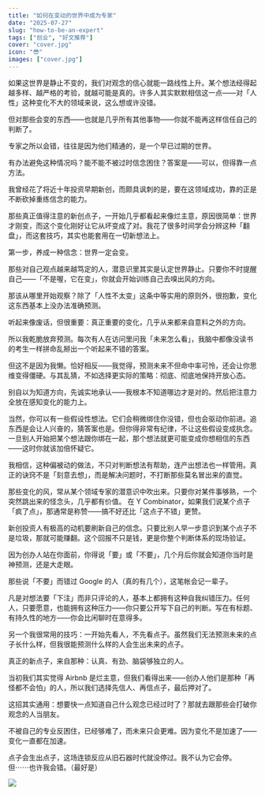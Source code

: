 ```yaml
---
title: "如何在变动的世界中成为专家"
date: "2025-07-27"
slug: "how-to-be-an-expert"
tags: ["创业", "好文推荐"]
cover: "cover.jpg"
icon: "😎"
images: ["cover.jpg"]
---
```

如果这世界是静止不变的，我们对观念的信心就能一路线性上升。某个想法经得起越多样、越严格的考验，就越可能是真的。许多人其实默默相信这一点——对「人性」这种变化不大的领域来说，这么想或许没错。



但对那些会变的东西——也就是几乎所有其他事物——你就不能再这样信任自己的判断了。



专家之所以会错，往往是因为他们精通的，是一个早已过期的世界。



有办法避免这种情况吗？能不能不被过时信念困住？答案是——可以，但得靠一点方法。



我曾经花了将近十年投资早期新创，而颇具讽刺的是，要在这领域成功，靠的正是不断砍掉重练信念的能力。



那些真正值得注意的新创点子，一开始几乎都看起来像烂主意，原因很简单：世界才刚变，而这个变化刚好让它从坏变成了对。我花了很多时间学会分辨这种「翻盘」，而这套技巧，其实也能套用在一切新想法上。



第一步，养成一种信念：世界一定会变。



那些对自己观点越来越笃定的人，潜意识里其实是认定世界静止。只要你不时提醒自己——「不是喔，它在变」，你就会开始训练自己去嗅出风的方向。



那该从哪里开始观察？除了「人性不太变」这条中等实用的原则外，很抱歉，变化这东西基本上没办法准确预测。



听起来像废话，但很重要：真正重要的变化，几乎从来都来自意料之外的方向。



所以我乾脆放弃预测。每次有人在访问里问我「未来怎么看」，我脑中都像没读书的考生一样拼命乱掰出一个听起来不错的答案。



但这不是因为我懒。恰好相反——我觉得，预测未来不但命中率可怜，还会让你思维变得僵硬。与其乱猜，不如选择更实际的策略：彻底、彻底地保持开放心态。



别自以为知道方向，先诚实地承认——我根本不知道哪边才是对的。然后把注意力全放在感知变化的能力上。



当然，你可以有一些假设性想法。它们会稍微绑住你没错，但也会驱动你前进。追东西是会让人兴奋的，猜答案也是。但你得非常有纪律，不让这些假设变成执念。
一旦别人开始把某个想法跟你绑在一起，那个想法就更可能变成你想相信的东西——这时你就该加倍怀疑它。



我相信，这种偏被动的做法，不只对判断想法有帮助，连产出想法也一样管用。真正的诀窍不是「刻意去想」，而是解决问题时，不打断那些莫名冒出来的直觉。



那些变化的风，常从某个领域专家的潜意识中吹出来。只要你对某件事够熟，一个突然跳出来的怪念头，几乎都有价值。
在 Y Combinator，如果我们说某个点子「疯了点」，那通常是称赞——搞不好还比「这点子不错」更赞。



新创投资人有极高的动机要刷新自己的信念。只要比别人早一步意识到某个点子不是垃圾，那就可能赚翻。这个回报不只是钱，更是你整个判断体系的现场验证。



因为创办人站在你面前，你得说「要」或「不要」，几个月后你就会知道你当时是神预测，还是大走眼。



那些说「不要」而错过 Google 的人（真的有几个），这笔帐会记一辈子。



凡是对想法要「下注」而非只评论的人，基本上都拥有这种自我纠错压力。任何人，只要愿意，也能拥有这种压力——你只要公开写下自己的判断。写在有标题、有持久性的地方——你会比闲聊时在意得多。



另一个我很常用的技巧：一开始先看人，不先看点子。虽然我们无法预测未来的点子长什么样，但我很能预测什么样的人会生出未来的点子。



真正的新点子，来自那种：认真、有劲、脑袋够独立的人。



当初我们其实觉得 Airbnb 是烂主意，但我们看得出来——创办人他们是那种「再怪都不会怕」的人，所以我们选择先信人、再信点子，最后押对了。



这招其实通用：想要快一点知道自己什么观念已经过时了？那就去跟那些会打破你观念的人当朋友。



不被自己的专业反困住，已经够难了，而未来只会更难。因为变化不是加速了——变化一直都在加速。



点子会生出点子，这场连锁反应从旧石器时代就没停过。我不认为它会停。
但⋯⋯也许我会错。（最好是）




![](https://prod-files-secure.s3.us-west-2.amazonaws.com/112d0858-5090-4d34-a606-b75eb8d65fd2/46476355-9cf3-4e99-9b7a-3531bc426380/1000202064.png?X-Amz-Algorithm=AWS4-HMAC-SHA256&X-Amz-Content-Sha256=UNSIGNED-PAYLOAD&X-Amz-Credential=ASIAZI2LB4667NMKHSSK%2F20250918%2Fus-west-2%2Fs3%2Faws4_request&X-Amz-Date=20250918T043506Z&X-Amz-Expires=3600&X-Amz-Security-Token=IQoJb3JpZ2luX2VjEDgaCXVzLXdlc3QtMiJIMEYCIQCSJvY6LLYKDRIbPVQR9REFMnBO1E09XwEo75Zxzd82FwIhALj6JdA4tE44XxP1cXRhlC0Cf0fyqrbC7sFDKK6ZZRhvKogECLH%2F%2F%2F%2F%2F%2F%2F%2F%2F%2FwEQABoMNjM3NDIzMTgzODA1IgzHiXZtsuUU5GhAQVIq3ANzRWk8crdjrUORmH1gThBIFRaBXp2g08d6APv8KmKzg0ExvIzS5CJ%2FhFQH0zYXJlOOfa7ahx1gwXOPKiub9Wci%2Bs%2F%2BEYj3lOxsq1E8iplyUtJsk1lX8PszdbHqW4e38G5FW1k6NzLCED9QdbecfwTzhZNk7gg%2F6M9UsxfFoE86yqb%2B0ltP9q0DvSoDeInOjLih8gc84Q5U8ZV9Bn048YVvq6sOWKCSjEfpbK2kIpH%2B%2FgE5Y%2B7JH7AZXWt1hz%2FULMa5gwABMY1yPHrjkdXYGGESfUEM7QDUHNyXYkcLZ1aWsUeSs2EM1r5rze%2FwNbBw48trI8z386ztJVPhZbqeTTQ3eIvoxtQMZovHdEnQfxIJAypQbiJcZPX9%2Fl5dpPVc2OQOx2EmpB2gPf0rw%2Fto5ZX49PNbiyFGqSULuk1hlil6FGU%2B1W7%2B5ab%2BpU%2BY3EOaBsq9xYGf%2BKsd2DbnVl7o9nlusUVoEvlf4oobywiRsDP4mdhHhVxi0dl7O7SUIf12oeiNIic9jx7PiNWZM4NGHk2l8dk0Nv3jzF3oZwfX51EKqw4jTBzG1BG3nRUvFFKEUdDA%2Fd0%2B0BdB6ywG9pmiKKBO5bJ9y2WNhAQJMZ29ixHBM2bjobSDk8XmBDGNxzDXma3GBjqkAUljw5BAN8pa1oUJo%2BV8ABv8z5xtVOQCRgKVFg0Oo68PyH%2FrpwUw6FDbB008r2BBdmfHw%2BLUHUZxUgI2xEkr8r9rI0TYSUCu21lpzU%2BN6IRsz1ZrSEEAV359A%2BiGWm4EnN2pEBiNX2yal1AwZ7gp3iDoEz%2FIxzxHwiYgpiSl2rtPB%2FsW%2BIPJp%2BBamRdHjCni2kRYAXCUJXTF2SN0ufPnZeY383df&X-Amz-Signature=e1e3185523c803a74b7f3faa8861fca9c82930b35ca5b6cff341e6eb6665d072&X-Amz-SignedHeaders=host&x-amz-checksum-mode=ENABLED&x-id=GetObject)

